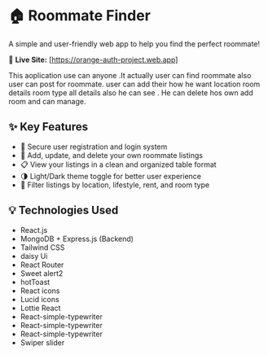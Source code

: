# 🏠 Roommate Finder

A simple and user-friendly web app to help you find the perfect roommate!

🔗 **Live Site:** [https://orange-auth-project.web.app]

This aoplication use can anyone .It actually user can find roommate also user can post for roommate. user can add their how he want location room details room type all details also he can see . He can delete hos own add room and can manage.

## ✨ Key Features

- 🔐 Secure user registration and login system
- 📝 Add, update, and delete your own roommate listings
- 📋 View your listings in a clean and organized table format
- 🌗 Light/Dark theme toggle for better user experience
- 📍 Filter listings by location, lifestyle, rent, and room type

## 💡 Technologies Used

- React.js
- MongoDB + Express.js (Backend)
- Tailwind CSS
- daisy Ui
- React Router
- Sweet alert2
- hotToast 
- React icons
- Lucid icons
- Lottie React 
- React-simple-typewriter 
- React-simple-typewriter 
- React-simple-typewriter 
- Swiper slider


